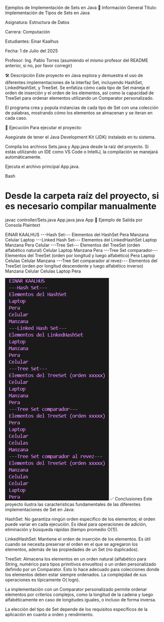 Ejemplos de Implementación de Sets en Java
📌 Información General
Título: Implementación de Tipos de Sets en Java

Asignatura: Estructura de Datos

Carrera: Computación

Estudiantes: Einar Kaalhus

Fecha: 1 de Julio del 2025 

Profesor: Ing. Pablo Torres (asumiendo el mismo profesor del README anterior, si no, por favor corregir)

🛠 Descripción
Este proyecto en Java explora y demuestra el uso de diferentes implementaciones de la interfaz Set, incluyendo HashSet, LinkedHashSet, y TreeSet. Se enfatiza cómo cada tipo de Set maneja el orden de inserción y el orden de los elementos, así como la capacidad de TreeSet para ordenar elementos utilizando un Comparator personalizado.

El programa crea y popula instancias de cada tipo de Set con una colección de palabras, mostrando cómo los elementos se almacenan y se iteran en cada caso.

🚀 Ejecución
Para ejecutar el proyecto:

Asegúrate de tener el Java Development Kit (JDK) instalado en tu sistema.

Compila los archivos Sets.java y App.java desde la raíz del proyecto. Si estás utilizando un IDE como VS Code o IntelliJ, la compilación se manejará automáticamente.

Ejecuta el archivo principal App.java.

Bash

# Desde la carpeta raíz del proyecto, si es necesario compilar manualmente
javac controller/Sets.java App.java
java App
🧪 Ejemplo de Salida por Consola
Plaintext

EINAR KAALHUS
---Hash Set---
Elementos del HashSet
Pera
Manzana
Celular
Laptop
---Linked Hash Set---
Elementos del LinkedHashSet
Laptop
Manzana
Pera
Celular
---Tree Set---
Elementos del TreeSet (orden alfabético natural)
Celular
Laptop
Manzana
Pera
---Tree Set comparador---
Elementos del TreeSet (orden por longitud y luego alfabético)
Pera
Laptop
Celulas
Celular
Manzana
---Tree Set comparador al revez---
Elementos del TreeSet (orden por longitud descendente y luego alfabético inverso)
Manzana
Celular
Celulas
Laptop
Pera

![alt text](image.png)
✅ Conclusiones
Este proyecto ilustra las características fundamentales de las diferentes implementaciones de Set en Java:

HashSet: No garantiza ningún orden específico de los elementos; el orden puede variar en cada ejecución. Es ideal para operaciones de adición, eliminación y búsqueda rápidas (tiempo promedio O(1)).

LinkedHashSet: Mantiene el orden de inserción de los elementos. Es útil cuando se necesita preservar el orden en el que se agregaron los elementos, además de las propiedades de un Set (no duplicados).

TreeSet: Almacena los elementos en un orden natural (alfabético para String, numérico para tipos primitivos envueltos) o un orden personalizado definido por un Comparator. Esto lo hace adecuado para colecciones donde los elementos deben estar siempre ordenados. La complejidad de sus operaciones es típicamente O(
logn).

La implementación con un Comparator personalizado permite ordenar elementos por criterios complejos, como la longitud de la cadena y luego alfabéticamente en caso de longitudes iguales, o incluso de forma inversa.

La elección del tipo de Set depende de los requisitos específicos de la aplicación en cuanto a orden y rendimiento.